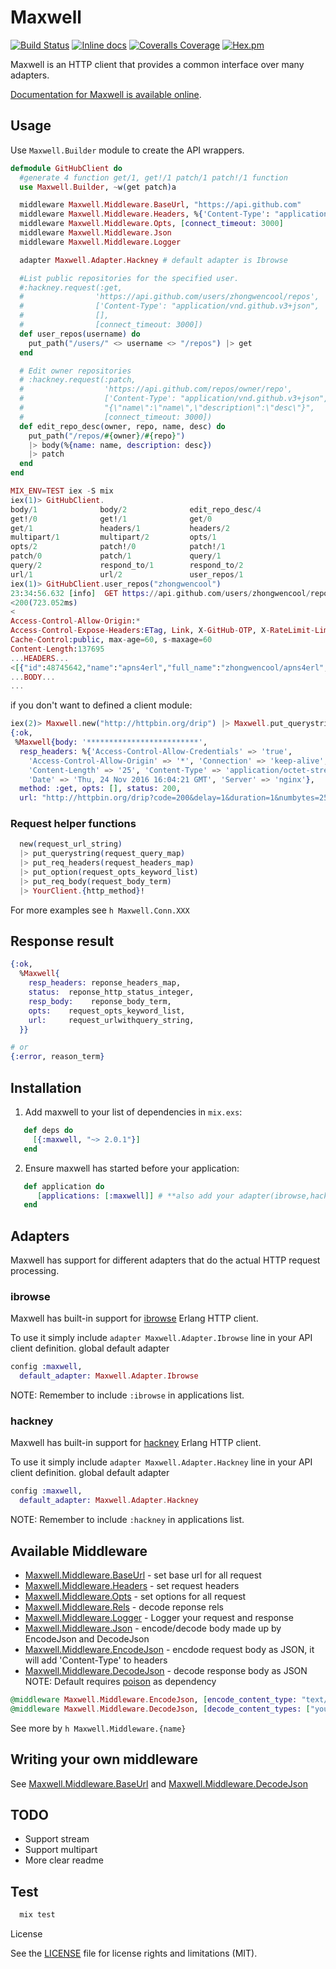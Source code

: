 # Maxwell

[![Build Status](https://travis-ci.org/zhongwencool/maxwell.svg?branch=master)](https://travis-ci.org/zhongwencool/maxwell)
[![Inline docs](http://inch-ci.org/github/zhongwencool/maxwell.svg)](http://inch-ci.org/github/zhongwencool/maxwell)
[![Coveralls Coverage](https://img.shields.io/coveralls/zhongwencool/maxwell.svg)](https://coveralls.io/github/zhongwencool/maxwell)
[![Hex.pm](https://img.shields.io/hexpm/v/maxwell.svg)](http://hex.pm/packages/maxwell)

Maxwell is an HTTP client that provides a common interface over many adapters.

[Documentation for Maxwell is available online](https://hexdocs.pm/maxwell).

## Usage

Use `Maxwell.Builder` module to create the API wrappers.

```ex
defmodule GitHubClient do
  #generate 4 function get/1, get!/1 patch/1 patch!/1 function
  use Maxwell.Builder, ~w(get patch)a

  middleware Maxwell.Middleware.BaseUrl, "https://api.github.com"
  middleware Maxwell.Middleware.Headers, %{'Content-Type': "application/vnd.github.v3+json", 'User-Agent': 'zhongwenool'}
  middleware Maxwell.Middleware.Opts, [connect_timeout: 3000]
  middleware Maxwell.Middleware.Json
  middleware Maxwell.Middleware.Logger

  adapter Maxwell.Adapter.Hackney # default adapter is Ibrowse

  #List public repositories for the specified user.
  #:hackney.request(:get,
  #                'https://api.github.com/users/zhongwencool/repos',
  #                ['Content-Type': "application/vnd.github.v3+json", 'User-Agent': 'zhongwenool'],
  #                [],
  #                [connect_timeout: 3000])
  def user_repos(username) do
    put_path("/users/" <> username <> "/repos") |> get
  end

  # Edit owner repositories
  # :hackney.request(:patch,
  #                  'https://api.github.com/repos/owner/repo',
  #                  ['Content-Type': "application/vnd.github.v3+json", 'User-Agent': 'zhongwenool'],
  #                  "{\"name\":\"name\",\"description\":\"desc\"}",
  #                  [connect_timeout: 3000])
  def edit_repo_desc(owner, repo, name, desc) do
    put_path("/repos/#{owner}/#{repo}")
    |> body(%{name: name, description: desc})
    |> patch
  end
end
```
```ex
MIX_ENV=TEST iex -S mix
iex(1)> GitHubClient.
body/1              body/2              edit_repo_desc/4
get!/0              get!/1              get/0
get/1               headers/1           headers/2
multipart/1         multipart/2         opts/1
opts/2              patch!/0            patch!/1
patch/0             patch/1             query/1
query/2             respond_to/1        respond_to/2
url/1               url/2               user_repos/1
iex(1)> GitHubClient.user_repos("zhongwencool")
23:34:56.632 [info]  GET https://api.github.com/users/zhongwencool/repos
<200(723.052ms)
<
Access-Control-Allow-Origin:*
Access-Control-Expose-Headers:ETag, Link, X-GitHub-OTP, X-RateLimit-Limit...
Cache-Control:public, max-age=60, s-maxage=60
Content-Length:137695
...HEADERS...
<[{"id":48745642,"name":"apns4erl","full_name":"zhongwencool/apns4erl","owner":
...BODY...
...
```
if you don't want to defined a client module:
```ex
iex(2)> Maxwell.new("http://httpbin.org/drip") |> Maxwell.put_querystring(%{numbytes: 25, duration: 1, delay: 1, code: 200}) |> Maxwell.get
{:ok,
 %Maxwell{body: '*************************',
  resp_headers: %{'Access-Control-Allow-Credentials' => 'true',
    'Access-Control-Allow-Origin' => '*', 'Connection' => 'keep-alive',
    'Content-Length' => '25', 'Content-Type' => 'application/octet-stream',
    'Date' => 'Thu, 24 Nov 2016 16:04:21 GMT', 'Server' => 'nginx'},
  method: :get, opts: [], status: 200,
  url: "http://httpbin.org/drip?code=200&delay=1&duration=1&numbytes=25"}}
```
### Request helper functions
```ex
  new(request_url_string)
  |> put_querystring(request_query_map)
  |> put_req_headers(request_headers_map)
  |> put_option(request_opts_keyword_list)
  |> put_req_body(request_body_term)
  |> YourClient.{http_method}!
```
For more examples see `h Maxwell.Conn.XXX`

## Response result
```ex
{:ok,
  %Maxwell{
    resp_headers: reponse_headers_map,
    status:  reponse_http_status_integer,
    resp_body:    reponse_body_term,
    opts:    request_opts_keyword_list,
    url:     request_urlwithquery_string,
  }}

# or
{:error, reason_term}

```

## Installation

  1. Add maxwell to your list of dependencies in `mix.exs`:
```ex
   def deps do
     [{:maxwell, "~> 2.0.1"}]
   end
```
  2. Ensure maxwell has started before your application:
```ex
   def application do
      [applications: [:maxwell]] # **also add your adapter(ibrowse,hackney...) here **
   end
```
## Adapters

Maxwell has support for different adapters that do the actual HTTP request processing.

### ibrowse

Maxwell has built-in support for [ibrowse](https://github.com/cmullaparthi/ibrowse) Erlang HTTP client.

To use it simply include `adapter Maxwell.Adapter.Ibrowse` line in your API client definition.
global default adapter

```ex
config :maxwell,
  default_adapter: Maxwell.Adapter.Ibrowse
```

NOTE: Remember to include `:ibrowse` in applications list.
### hackney

Maxwell has built-in support for [hackney](https://github.com/benoitc/hackney) Erlang HTTP client.

To use it simply include `adapter Maxwell.Adapter.Hackney` line in your API client definition.
global default adapter

```ex
config :maxwell,
  default_adapter: Maxwell.Adapter.Hackney
```

NOTE: Remember to include `:hackney` in applications list.

## Available Middleware
- [Maxwell.Middleware.BaseUrl](https://github.com/zhongwencool/maxwell/blob/master/lib/maxwell/middleware/baseurl.ex) - set base url for all request
- [Maxwell.Middleware.Headers](https://github.com/zhongwencool/maxwell/blob/master/lib/maxwell/middleware/header.ex) - set request headers
- [Maxwell.Middleware.Opts](https://github.com/zhongwencool/maxwell/blob/master/lib/maxwell/middleware/opts.ex) - set options for all request
- [Maxwell.Middleware.Rels](https://github.com/zhongwencool/maxwell/blob/master/lib/maxwell/middleware/rels.ex) - decode reponse rels
- [Maxwell.Middleware.Logger](https://github.com/zhongwencool/maxwell/blob/master/lib/maxwell/middleware/logger.ex) - Logger your request and response
- [Maxwell.Middleware.Json](https://github.com/zhongwencool/maxwell/blob/master/lib/maxwell/middleware/json.ex) - encode/decode body made up by EncodeJson and DecodeJson
- [Maxwell.Middleware.EncodeJson](https://github.com/zhongwencool/maxwell/blob/master/lib/maxwell/middleware/json.ex) - encdode request body as JSON, it will add 'Content-Type' to headers
- [Maxwell.Middleware.DecodeJson](https://github.com/zhongwencool/maxwell/blob/master/lib/maxwell/middleware/json.ex) - decode response body as JSON
NOTE: Default requires [poison](https://github.com/devinus/poison) as dependency

```ex
@middleware Maxwell.Middleware.EncodeJson, [encode_content_type: "text/javascript", encode_func: &other_json_lib.encode/1]
@middleware Maxwell.Middleware.DecodeJson, [decode_content_types: ["yourowntype"], decode_func: &other_json_lib.decode/1]
```
See more by `h Maxwell.Middleware.{name}`

## Writing your own middleware

See [Maxwell.Middleware.BaseUrl](https://github.com/zhongwencool/maxwell/blob/master/lib/maxwell/middleware/baseurl.ex) and [Maxwell.Middleware.DecodeJson](https://github.com/zhongwencool/maxwell/blob/master/lib/maxwell/middleware/json.ex#L84)

## TODO

* Support stream
* Support multipart
* More clear readme

## Test
```ex
  mix test
```

License

See the [LICENSE](https://github.com/zhongwencool/maxwell/blob/master/LICENSE) file for license rights and limitations (MIT).

